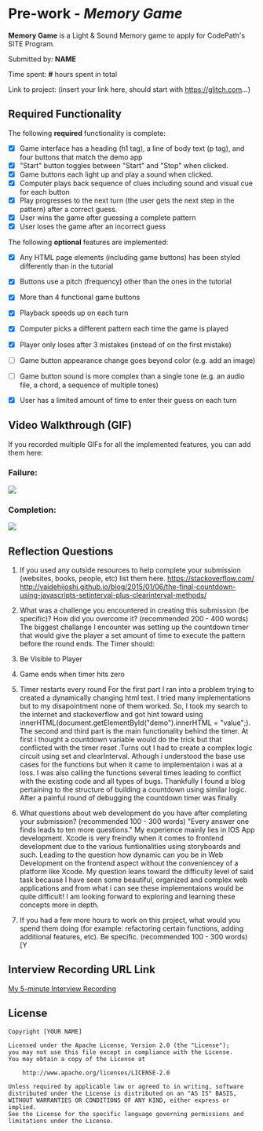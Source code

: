 # Pre-work - *Memory Game*

**Memory Game** is a Light & Sound Memory game to apply for CodePath's SITE Program. 

Submitted by: **NAME**

Time spent: **#** hours spent in total

Link to project: (insert your link here, should start with https://glitch.com...)

## Required Functionality

The following **required** functionality is complete:

* [X] Game interface has a heading (h1 tag), a line of body text (p tag), and four buttons that match the demo app
* [X] "Start" button toggles between "Start" and "Stop" when clicked. 
* [X] Game buttons each light up and play a sound when clicked. 
* [X] Computer plays back sequence of clues including sound and visual cue for each button
* [X] Play progresses to the next turn (the user gets the next step in the pattern) after a correct guess. 
* [X] User wins the game after guessing a complete pattern
* [X] User loses the game after an incorrect guess

The following **optional** features are implemented:

* [X] Any HTML page elements (including game buttons) has been styled differently than in the tutorial
* [X] Buttons use a pitch (frequency) other than the ones in the tutorial
* [X] More than 4 functional game buttons
* [X] Playback speeds up on each turn
* [X] Computer picks a different pattern each time the game is played
* [X] Player only loses after 3 mistakes (instead of on the first mistake)
* [ ] Game button appearance change goes beyond color (e.g. add an image)
* [ ] Game button sound is more complex than a single tone (e.g. an audio file, a chord, a sequence of multiple tones)
* [X] User has a limited amount of time to enter their guess on each turn


## Video Walkthrough (GIF)

If you recorded multiple GIFs for all the implemented features, you can add them here:
### Failure:
![](https://i.imgur.com/4NtNvUU.gif)
### Completion:
![](https://i.imgur.com/Er05eHW.gif)

## Reflection Questions
1. If you used any outside resources to help complete your submission (websites, books, people, etc) list them here. 
https://stackoverflow.com/
http://vaidehijoshi.github.io/blog/2015/01/06/the-final-countdown-using-javascripts-setinterval-plus-clearinterval-methods/

2. What was a challenge you encountered in creating this submission (be specific)? How did you overcome it? (recommended 200 - 400 words) 
 The biggest challange I encounter was setting up the countdown timer that would give the player a set amount of time to execute the pattern before the round ends. The Timer should:
 1. Be Visible to Player
 2. Game ends when timer hits zero
 3. Timer restarts every round
For the first part I ran into a problem trying to created a dynamically changing html text. I tried many implementations but to my disapointment none of them worked. So, I took my search to the internet and stackoverflow and got hint toward using innerHTML(document.getElementById("demo").innerHTML = "value";). The second and third part is the main functionality behind the timer. At first i thought a countdown variable would do the trick but that conflicted with the timer reset .Turns out I had to create a complex logic circuit using set and clearInterval. Athough i understood the base use cases for the functions but when it came to implementaion i was at a loss. I was also calling the functions several times leading to conflict with the existing code and all types of bugs. Thankfully I found a blog pertaining to the structure of building a countdown using similar logic. After a painful round of debugging the countdown timer was finally

3. What questions about web development do you have after completing your submission? (recommended 100 - 300 words) 
   "Every answer one finds leads to ten more questions." My experience mainly lies in IOS App development. Xcode is very freindly when it comes to frontend development due to the various funtionalities using storyboards and such. Leading to the question how dynamic can you be in Web Development on the frontend aspect without the conveniencey of a platform like Xcode. My question leans toward the difficulty level of said task because I have seen some beautiful, organized and complex web applications and from what i can see these implementaions would be quite difficult! I am looking forward to exploring and learning these concepts more in depth.

4. If you had a few more hours to work on this project, what would you spend them doing (for example: refactoring certain functions, adding additional features, etc). Be specific. (recommended 100 - 300 words) 
[Y



## Interview Recording URL Link

[My 5-minute Interview Recording](your-link-here)


## License

    Copyright [YOUR NAME]

    Licensed under the Apache License, Version 2.0 (the "License");
    you may not use this file except in compliance with the License.
    You may obtain a copy of the License at

        http://www.apache.org/licenses/LICENSE-2.0

    Unless required by applicable law or agreed to in writing, software
    distributed under the License is distributed on an "AS IS" BASIS,
    WITHOUT WARRANTIES OR CONDITIONS OF ANY KIND, either express or implied.
    See the License for the specific language governing permissions and
    limitations under the License.
